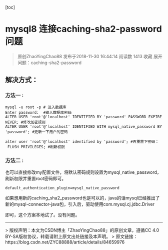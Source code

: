 [toc]

# mysql8 连接caching-sha2-password问题

> 原创ZhaoYingChao88 发布于2018-11-30 16:44:14 阅读数 1413  收藏
> 展开
> 问题：caching-sha2-password



## 解决方式：


### 方法一 : 

```
mysql -u root -p # 进入数据库
Enter password:  #输入数据库密码
ALTER USER 'root'@'localhost' IDENTIFIED BY 'password' PASSWORD EXPIRE NEVER; #修改加密规则 
ALTER USER 'root'@'localhost' IDENTIFIED WITH mysql_native_password BY 'password'; #更新一下用户的密码 

alter user 'root'@'localhost' identified by 'password'; #再重置下密码：
 FLUSH PRIVILEGES; #刷新权限 
```

### 方法二 : 

也可以直接修改my配置文件，将默认密码规则设置为mysql_native_password，刷新权限并重置root密码即可。

```
default_authentication_plugin=mysql_native_password
```

如果想用新的caching_sha2_password也是可以的，java的话mysql已经推出了新的mysql-connector-java包，引入后，驱动使用com.mysql.cj.jdbc.Driver

即可，这个方案本地试了。没有问题。

<hr/>
> 版权声明：本文为CSDN博主「ZhaoYingChao88」的原创文章，遵循CC 4.0 BY-SA版权协议，转载请附上原文出处链接及本声明。
> 原文链接：https://blog.csdn.net/ZYC88888/article/details/84659976